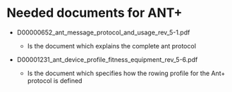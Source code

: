 # Needed documents for ANT+ 

- D00000652_ant_message_protocol_and_usage_rev_5-1.pdf
    - Is the document which explains the complete ant protocol  

- D00001231_ant_device_profile_fitness_equipment_rev_5-6.pdf 
    - Is the document which specifies how the rowing profile for the Ant+ protocol is defined

